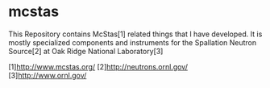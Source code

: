 mcstas
======
This Repository contains McStas[1] related things that I have developed.
It is mostly specialized components and instruments for the Spallation Neutron Source[2] at Oak Ridge National Laboratory[3]

[1]http://www.mcstas.org/ 
[2]http://neutrons.ornl.gov/ 
[3]http://www.ornl.gov/ 
